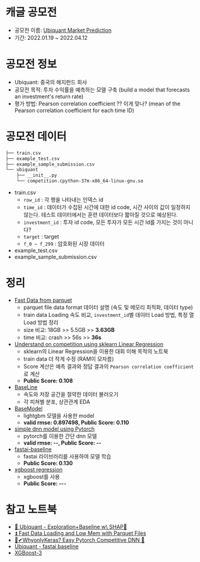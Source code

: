 # 캐글 공모전

- 공모전 이름: [Ubiquant Market Prediction](https://www.kaggle.com/c/ubiquant-market-prediction)
- 기간: 2022.01.19 ~ 2022.04.12



# 공모전 정보

- Ubiquant: 중국의 해지펀드 회사
- 공모전 목적: 투자 수익률을 예측하는 모델 구축 (build a model that forecasts an investment's return rate)
- 평가 방법: Pearson correlation coefficient ?? 이게 맞나? (mean of the Pearson correlation coefficient for each time ID)



# 공모전 데이터

```bash
├── train.csv
├── example_test.csv
├── example_sample_submission.csv
└── ubiquant
    ├── __init__.py
    └── competition.cpython-37m-x86_64-linux-gnu.so
```
- train.csv
  - `row_id` : 각 행을 나타내는 인덱스 id
  - `time_id` : 데이터가 수집된 시간에 대한 id code, 시간 사이의 값이 일정하지 않는다. 테스트 데이터에서는 훈련 데이터보다 짧아질 것으로 예상된다.
  - `investment_id` : 투자 id code, 모든 투자가 모든 시간 Id를 가지는 것이 아니다?
  - `target` : target
  - `f_0 ~ f_299` : 암호화된 시장 데이터
- example_test.csv
- example_sample_submission.csv


# 정리
- [Fast Data from parquet](https://github.com/catssci/TIL/blob/main/kaggle/Ubiquant_Market_Prediction/fast-data-loading-from-parquet.ipynb)
    - parquet file data format 데이터 설명 (속도 및 메모리 최적화, 데이터 type)
    - train data Loading 속도 비교, `investment_id`별 데이터 Load 방법, 특정 열 Load 방법 정리
    - size 비교: 18GB >> 5.5GB >> **3.63GB**
    - time 비교: crash >> 56s >> **36s**
- [Understand on competition using sklearn Linear Regression](https://github.com/catssci/TIL/blob/main/kaggle/Ubiquant_Market_Prediction/linear-regression-using-sklearn.ipynb)
    - sklearn의 Linear Regression을 이용한 대회 이해 목적의 노트북
    - train data 더 작게 수정 (RAM이 모자름)
    - Score 계산은 예측 결과와 정답 결과의 `Pearson correlation coefficient` 로 계산
    - **Public Score: 0.108**
- [BaseLine](https://github.com/catssci/TIL/blob/main/kaggle/Ubiquant_Market_Prediction/baseline.ipynb)
    - 속도와 저장 공간을 절약한 데이터 불러오기
    - 각 피쳐별 분포, 상관관계 EDA
- [BaseModel](https://github.com/catssci/TIL/blob/main/kaggle/Ubiquant_Market_Prediction/base-model.ipynb)
    - lightgbm 모델을 사용한 model
    - **valid rmse: 0.897498, Public Score: 0.110**
- [simple dnn model using Pytorch]()
    - pytorch를 이용한 간단 dnn 모델
    - **valid rmse: --, Public Score: --**
- [fastai-baseline](https://github.com/catssci/TIL/blob/main/kaggle/Ubiquant_Market_Prediction/fastai-model.ipynb)
    - fastai 라이브러리를 사용하여 모델 학습
    - **Public Score: 0.130**
- [xgboost regression]()
    - xgboost를 사용
    - **Public Score: ---**

# 참고 노트북

- [🛒 Ubiquant - Exploration+Baseline w\ SHAP🛒](https://www.kaggle.com/utcarshagrawal/ubiquant-exploration-baseline-w-shap)
- [⏫ Fast Data Loading and Low Mem with Parquet Files](https://www.kaggle.com/robikscube/fast-data-loading-and-low-mem-with-parquet-files)
- [👀✔WhyonlyKeras? Easy Pytorch Competitive DNN 💖](https://www.kaggle.com/sahil112/whyonlykeras-easy-pytorch-competitive-dnn)
- [Ubiquant - fastai baseline](https://www.kaggle.com/danielkorth/ubiquant-fastai-baseline)
- [XGBoost-3](https://www.kaggle.com/mostafaibrahim17/xgboost-3/notebook)
